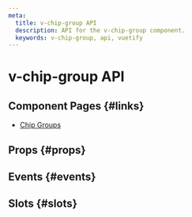 ```yaml
---
meta:
  title: v-chip-group API
  description: API for the v-chip-group component.
  keywords: v-chip-group, api, vuetify
---
```


# v-chip-group API

<entry-ad />

## Component Pages {#links}

- [Chip Groups](components/chip-groups)

## Props {#props}

<api-section name="v-chip-group" section="props" />

## Events {#events}

<api-section name="v-chip-group" section="events" />

## Slots {#slots}

<api-section name="v-chip-group" section="slots" />

<backmatter />
